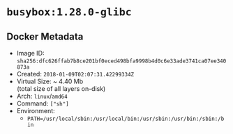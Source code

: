 # `busybox:1.28.0-glibc`

## Docker Metadata

- Image ID: `sha256:dfc626ffab7b8ce201bf0eced498bfa9998b4d0c6e33ade3741ca07ee340873a`
- Created: `2018-01-09T02:07:31.42299334Z`
- Virtual Size: ~ 4.40 Mb  
  (total size of all layers on-disk)
- Arch: `linux`/`amd64`
- Command: `["sh"]`
- Environment:
  - `PATH=/usr/local/sbin:/usr/local/bin:/usr/sbin:/usr/bin:/sbin:/bin`
